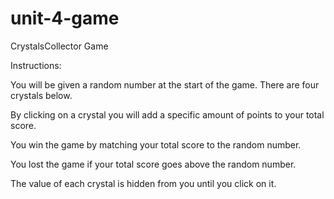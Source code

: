 # unit-4-game
CrystalsCollector Game 

Instructions:

You will be given a random number at the start of the game.
There are four crystals below.

By clicking on a crystal you will add a specific 
amount of points to your total score.

You win the game by matching your total score to the random number.

You lost the game if your total score goes above the random number.

The value of each crystal is hidden from you until you click on it.
